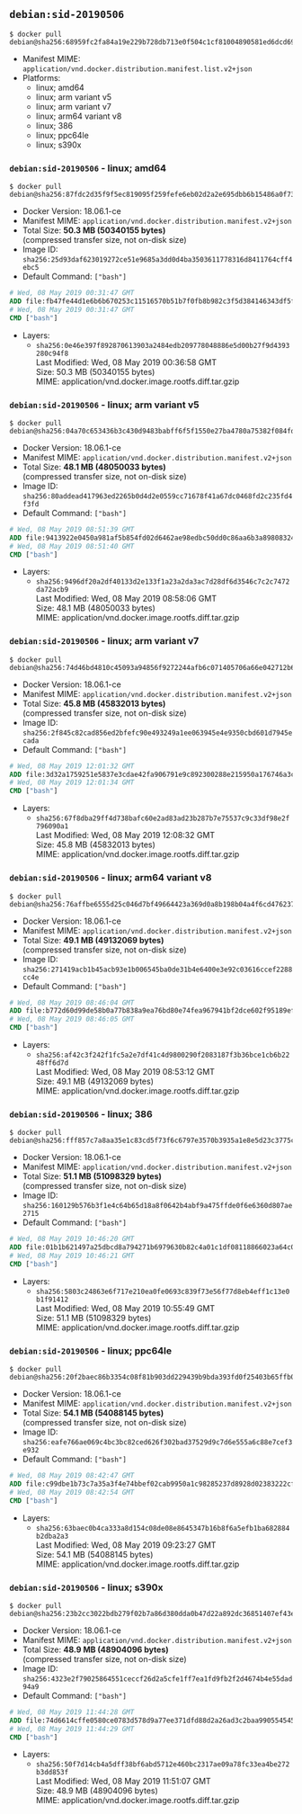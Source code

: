 ## `debian:sid-20190506`

```console
$ docker pull debian@sha256:68959fc2fa84a19e229b728db713e0f504c1cf81004890581ed6dcd6904b9357
```

-	Manifest MIME: `application/vnd.docker.distribution.manifest.list.v2+json`
-	Platforms:
	-	linux; amd64
	-	linux; arm variant v5
	-	linux; arm variant v7
	-	linux; arm64 variant v8
	-	linux; 386
	-	linux; ppc64le
	-	linux; s390x

### `debian:sid-20190506` - linux; amd64

```console
$ docker pull debian@sha256:87fdc2d35f9f5ec819095f259fefe6eb02d2a2e695dbb6b15486a0f7354650c4
```

-	Docker Version: 18.06.1-ce
-	Manifest MIME: `application/vnd.docker.distribution.manifest.v2+json`
-	Total Size: **50.3 MB (50340155 bytes)**  
	(compressed transfer size, not on-disk size)
-	Image ID: `sha256:25d93daf623019272ce51e9685a3dd0d4ba3503611778316d8411764cff4ebc5`
-	Default Command: `["bash"]`

```dockerfile
# Wed, 08 May 2019 00:31:47 GMT
ADD file:fb47fe44d1e6b6b670253c11516570b51b7f0fb8b982c3f5d384146343df5f5b in / 
# Wed, 08 May 2019 00:31:47 GMT
CMD ["bash"]
```

-	Layers:
	-	`sha256:0e46e397f892870613903a2484edb209778048886e5d00b27f9d4393280c94f8`  
		Last Modified: Wed, 08 May 2019 00:36:58 GMT  
		Size: 50.3 MB (50340155 bytes)  
		MIME: application/vnd.docker.image.rootfs.diff.tar.gzip

### `debian:sid-20190506` - linux; arm variant v5

```console
$ docker pull debian@sha256:04a70c653436b3c430d9483babff6f5f1550e27ba4780a75382f084fdb09376d
```

-	Docker Version: 18.06.1-ce
-	Manifest MIME: `application/vnd.docker.distribution.manifest.v2+json`
-	Total Size: **48.1 MB (48050033 bytes)**  
	(compressed transfer size, not on-disk size)
-	Image ID: `sha256:80addead417963ed2265b0d4d2e0559cc71678f41a67dc0468fd2c235fd4f3fd`
-	Default Command: `["bash"]`

```dockerfile
# Wed, 08 May 2019 08:51:39 GMT
ADD file:9413922e0450a981af5b854fd02d6462ae98edbc50dd0c86aa6b3a8980832488 in / 
# Wed, 08 May 2019 08:51:40 GMT
CMD ["bash"]
```

-	Layers:
	-	`sha256:9496df20a2df40133d2e133f1a23a2da3ac7d28df6d3546c7c2c7472da72acb9`  
		Last Modified: Wed, 08 May 2019 08:58:06 GMT  
		Size: 48.1 MB (48050033 bytes)  
		MIME: application/vnd.docker.image.rootfs.diff.tar.gzip

### `debian:sid-20190506` - linux; arm variant v7

```console
$ docker pull debian@sha256:74d46bd4810c45093a94856f9272244afb6c071405706a66e042712b621eff60
```

-	Docker Version: 18.06.1-ce
-	Manifest MIME: `application/vnd.docker.distribution.manifest.v2+json`
-	Total Size: **45.8 MB (45832013 bytes)**  
	(compressed transfer size, not on-disk size)
-	Image ID: `sha256:2f845c82cad856ed2bfefc90e493249a1ee063945e4e9350cbd601d7945ecada`
-	Default Command: `["bash"]`

```dockerfile
# Wed, 08 May 2019 12:01:32 GMT
ADD file:3d32a1759251e5837e3cdae42fa906791e9c892300288e215950a176746a3cc8 in / 
# Wed, 08 May 2019 12:01:34 GMT
CMD ["bash"]
```

-	Layers:
	-	`sha256:67f8dba29ff4d738bafc60e2ad83ad23b287b7e75537c9c33df98e2f796090a1`  
		Last Modified: Wed, 08 May 2019 12:08:32 GMT  
		Size: 45.8 MB (45832013 bytes)  
		MIME: application/vnd.docker.image.rootfs.diff.tar.gzip

### `debian:sid-20190506` - linux; arm64 variant v8

```console
$ docker pull debian@sha256:76affbe6555d25c046d7bf49664423a369d0a8b198b04a4f6cd476237d8e11b2
```

-	Docker Version: 18.06.1-ce
-	Manifest MIME: `application/vnd.docker.distribution.manifest.v2+json`
-	Total Size: **49.1 MB (49132069 bytes)**  
	(compressed transfer size, not on-disk size)
-	Image ID: `sha256:271419acb1b45acb93e1b006545ba0de31b4e6400e3e92c03616ccef2288cc4e`
-	Default Command: `["bash"]`

```dockerfile
# Wed, 08 May 2019 08:46:04 GMT
ADD file:b772d60d99de58b0a77b838a9ea76bd80e74fea967941bf2dce602f95189ef47 in / 
# Wed, 08 May 2019 08:46:05 GMT
CMD ["bash"]
```

-	Layers:
	-	`sha256:af42c3f242f1fc5a2e7df41c4d9800290f2083187f3b36bce1cb6b2248ff6d7d`  
		Last Modified: Wed, 08 May 2019 08:53:12 GMT  
		Size: 49.1 MB (49132069 bytes)  
		MIME: application/vnd.docker.image.rootfs.diff.tar.gzip

### `debian:sid-20190506` - linux; 386

```console
$ docker pull debian@sha256:fff857c7a8aa35e1c83cd5f73f6c6797e3570b3935a1e8e5d23c3775cebdc5ec
```

-	Docker Version: 18.06.1-ce
-	Manifest MIME: `application/vnd.docker.distribution.manifest.v2+json`
-	Total Size: **51.1 MB (51098329 bytes)**  
	(compressed transfer size, not on-disk size)
-	Image ID: `sha256:160129b576b3f1e4c64b65d18a8f0642b4abf9a475ffde0f6e6360d807ae2715`
-	Default Command: `["bash"]`

```dockerfile
# Wed, 08 May 2019 10:46:20 GMT
ADD file:01b1b621497a25dbcd8a794271b6979630b82c4a01c1df08118866023a64c031 in / 
# Wed, 08 May 2019 10:46:21 GMT
CMD ["bash"]
```

-	Layers:
	-	`sha256:5803c24863e6f717e210ea0fe0693c839f73e56f77d8eb4eff1c13e0b1f91412`  
		Last Modified: Wed, 08 May 2019 10:55:49 GMT  
		Size: 51.1 MB (51098329 bytes)  
		MIME: application/vnd.docker.image.rootfs.diff.tar.gzip

### `debian:sid-20190506` - linux; ppc64le

```console
$ docker pull debian@sha256:20f2baec86b3354c08f81b903dd229439b9bda393fd0f25403b65ffb0ac4797e
```

-	Docker Version: 18.06.1-ce
-	Manifest MIME: `application/vnd.docker.distribution.manifest.v2+json`
-	Total Size: **54.1 MB (54088145 bytes)**  
	(compressed transfer size, not on-disk size)
-	Image ID: `sha256:eafe766ae069c4bc3bc82ced626f302bad37529d9c7d6e555a6c88e7cef3e932`
-	Default Command: `["bash"]`

```dockerfile
# Wed, 08 May 2019 08:42:47 GMT
ADD file:c99dbe1b73c7a35a3f4e74bbef02cab9950a1c98285237d8928d02383222cff8 in / 
# Wed, 08 May 2019 08:42:54 GMT
CMD ["bash"]
```

-	Layers:
	-	`sha256:63baec0b4ca333a8d154c08de08e8645347b16b8f6a5efb1ba682884b2dba2a3`  
		Last Modified: Wed, 08 May 2019 09:23:27 GMT  
		Size: 54.1 MB (54088145 bytes)  
		MIME: application/vnd.docker.image.rootfs.diff.tar.gzip

### `debian:sid-20190506` - linux; s390x

```console
$ docker pull debian@sha256:23b2cc3022bdb279f02b7a86d380dda0b47d22a892dc36851407ef43e4c86d46
```

-	Docker Version: 18.06.1-ce
-	Manifest MIME: `application/vnd.docker.distribution.manifest.v2+json`
-	Total Size: **48.9 MB (48904096 bytes)**  
	(compressed transfer size, not on-disk size)
-	Image ID: `sha256:4323e2f79025864551ceccf26d2a5cfe1ff7ea1fd9fb2f2d4674b4e55dad94a9`
-	Default Command: `["bash"]`

```dockerfile
# Wed, 08 May 2019 11:44:28 GMT
ADD file:74d6614cffe0580ce0783d578d9a77ee371dfd88d2a26ad3c2baa99055454578 in / 
# Wed, 08 May 2019 11:44:29 GMT
CMD ["bash"]
```

-	Layers:
	-	`sha256:50f7d14cb4a5dff38bf6abd5712e460bc2317ae09a78fc33ea4be272b3dd853f`  
		Last Modified: Wed, 08 May 2019 11:51:07 GMT  
		Size: 48.9 MB (48904096 bytes)  
		MIME: application/vnd.docker.image.rootfs.diff.tar.gzip
